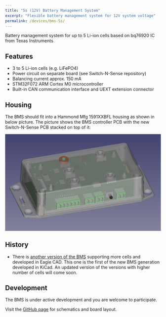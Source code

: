 ```yaml
---
title: "5s (12V) Battery Management System"
excerpt: "Flexible battery management system for 12V system voltage"
permalink: /devices/bms-5s/
---
```


Battery management system for up to 5 Li-ion cells based on bq76920 IC from Texas Instruments

## Features

- 3 to 5 Li-ion cells (e.g. LiFePO4)
- Power circuit on separate board (see Switch-N-Sense repository)
- Balancing current approx. 150 mA
- STM32F072 ARM Cortex M0 microcontroller
- Built-in CAN communication interface and UEXT extension connector

## Housing

The BMS should fit into a Hammond Mfg 1591XXBFL housing as shown in below picture. The picture shows the BMS controller PCB with the new Switch-N-Sense PCB stacked on top of it:

![Libre Solar BMS 5s including housing](/images/bms5s_freecad_housing.png)

## History

- There is [another version of the BMS](https://github.com/LibreSolar/BMS48V)  supporting more cells and developed in Eagle CAD. This one is the first of the new BMS generation developed in KiCad. An updated version of the versions with higher number of cells will come soon.

## Development

The BMS is under active development and you are welcome to participate.

Visit the [GitHub page](https://github.com/LibreSolar/BMS_5s) for schematics and board layout.

